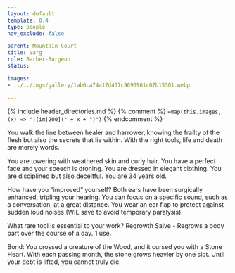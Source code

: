 ```yaml
---
layout: default
template: 0.4
type: people
nav_exclude: false

parent: Mountain Court
title: Varg
role: Barber-Surgeon
status: 

images: 
- ../../imgs/gallery/1ab6ca74a17d437c9690961c07b15301.webp

---
```


{% include header_directories.md %}
{% comment %}
`=map(this.images, (x) => "![im|200](" + x + ")")`
{% endcomment %}

You walk the line between healer and harrower, knowing the frailty of the flesh but also the secrets that lie within. With the right tools, life and death are merely words.

You are towering with weathered skin and curly hair. You have a perfect face and your speech is droning. You are dressed in elegant clothing. You are disciplined but also deceitful. You are 34 years old.

How have you “improved” yourself?
Both ears have been surgically enhanced, tripling your hearing. You can focus on a specific sound, such as a conversation, at a great distance. You wear an ear flap to protect against sudden loud noises (WIL save to avoid temporary paralysis).

What rare tool is essential to your work?
Regrowth Salve - Regrows a body part over the course of a day. 1 use.

Bond: You crossed a creature of the Wood, and it cursed you with a Stone Heart. With each passing month, the stone grows heavier by one slot. Until your debt is lifted, you cannot truly die.
